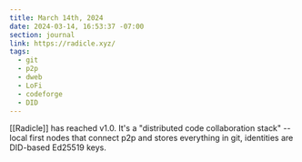 ```yaml
---
title: March 14th, 2024
date: 2024-03-14, 16:53:37 -07:00
section: journal
link: https://radicle.xyz/
tags:
  - git
  - p2p
  - dweb
  - LoFi
  - codeforge
  - DID
---
```

[[Radicle]] has reached v1.0. It's a "distributed code collaboration stack" -- local first nodes that connect p2p and stores everything in git, identities are DID-based Ed25519 keys.